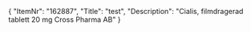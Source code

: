 {
  "ItemNr": "162887",
  "Title": "test",
  "Description": "Cialis, filmdragerad tablett 20 mg Cross Pharma AB"
}